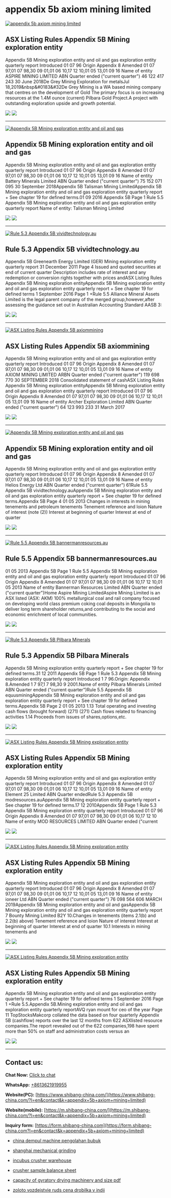 # appendix 5b axiom mining limited

<a href="https://swt.shibang-china.com/?l=en&img&k=appendix+5b+axiom+mining+limited" target="_blank">![appendix 5b axiom mining limited](http://static.shibang-china.com/all-800x300/1505.jpg)</a>

## ASX Listing Rules Appendix 5B Mining exploration entity
Appendix 5B Mining exploration entity and oil and gas exploration entity quarterly report Introduced 01 07 96 Origin Appendix 8 Amended 01 07 97,01 07 98,30 09 01,01 06 10,17 12 10,01 05 13,01 09 16 Name of entity ASPIRE MINING LIMITED ABN Quarter ended ("current quarter") 46 122 417 243 30 June 2018De Grey Mining Exploration for metalsJul 18,2019&nbsp&#0183&#32De Grey Mining is a WA based mining company that centres on the development of Gold The primary focus is on increasing resources at the 1.4M ounce (current) Pilbara Gold Project.A project with outstanding exploration upside and growth potential.


<a href="https://whatsapp.shibangsoft.com/WhatsApp.php" target="_blank" title="WhatsApp">![](http://static.shibang-china.com/icon/whatsapp.png)</a> <a href="https://swt.shibang-china.com/?l=en&icon&k=appendix+5b+axiom+mining+limited" target="_blank">![](http://static.shibang-china.com/icon/chat-en.png)</a>

---

<a href="https://swt.shibang-china.com/?l=en&img&k=appendix+5b+axiom+mining+limited" target="_blank">![Appendix 5B Mining exploration entity and oil and gas](http://static.shibang-china.com/all-800x300/1280.jpg)</a>

## Appendix 5B Mining exploration entity and oil and gas
Appendix 5B Mining exploration entity and oil and gas exploration entity quarterly report Introduced 01 07 96 Origin Appendix 8 Amended 01 07 97,01 07 98,30 09 01,01 06 10,17 12 10,01 05 13,01 09 16 Name of entity Battery Minerals Limited ABN Quarter ended ("current quarter") 75 152 071 095 30 September 2018Appendix 5B Talisman Mining LimitedAppendix 5B Mining exploration entity and oil and gas exploration entity quarterly report + See chapter 19 for defined terms.01 09 2016 Appendix 5B Page 1 Rule 5.5 Appendix 5B Mining exploration entity and oil and gas exploration entity quarterly report Name of entity: Talisman Mining Limited


<a href="https://whatsapp.shibangsoft.com/WhatsApp.php" target="_blank" title="WhatsApp">![](http://static.shibang-china.com/icon/whatsapp.png)</a> <a href="https://swt.shibang-china.com/?l=en&icon&k=appendix+5b+axiom+mining+limited" target="_blank">![](http://static.shibang-china.com/icon/chat-en.png)</a>

---

<a href="https://swt.shibang-china.com/?l=en&img&k=appendix+5b+axiom+mining+limited" target="_blank">![Rule 5.3 Appendix 5B vividtechnology.au](http://static.shibang-china.com/all-800x300/1125.jpg)</a>

## Rule 5.3 Appendix 5B vividtechnology.au
Appendix 5B Greenearth Energy Limited (GER) Mining exploration entity quarterly report 31 December 2011 Page 4 Issued and quoted securities at end of current quarter Description includes rate of interest and any redemption or conversion rights together with prices andASX Listing Rules Appendix 5B Mining exploration entityAppendix 5B Mining exploration entity and oil and gas exploration entity quarterly report + See chapter 19 for defined terms 1 September 2016 Page 1 +Rule 5.5 Alliance Mineral Assets Limited is the legal parent company of the merged group,however,after assessing the guidance set out in Australian Accounting Standard AASB 3:


<a href="https://whatsapp.shibangsoft.com/WhatsApp.php" target="_blank" title="WhatsApp">![](http://static.shibang-china.com/icon/whatsapp.png)</a> <a href="https://swt.shibang-china.com/?l=en&icon&k=appendix+5b+axiom+mining+limited" target="_blank">![](http://static.shibang-china.com/icon/chat-en.png)</a>

---

<a href="https://swt.shibang-china.com/?l=en&img&k=appendix+5b+axiom+mining+limited" target="_blank">![ASX Listing Rules Appendix 5B axiommining](http://static.shibang-china.com/all-800x300/183.jpg)</a>

## ASX Listing Rules Appendix 5B axiommining
Appendix 5B Mining exploration entity and oil and gas exploration entity quarterly report Introduced 01 07 96 Origin Appendix 8 Amended 01 07 97,01 07 98,30 09 01,01 06 10,17 12 10,01 05 13,01 09 16 Name of entity AXIOM MINING LIMITED ARBN Quarter ended ("current quarter") 119 698 770 30 SEPTEMBER 2018 Consolidated statement of cashASX Listing Rules Appendix 5B Mining exploration entityAppendix 5B Mining exploration entity and oil and gas exploration entity quarterly report Introduced 01 07 96 Origin Appendix 8 Amended 01 07 97,01 07 98,30 09 01,01 06 10,17 12 10,01 05 13,01 09 16 Name of entity Archer Exploration Limited ABN Quarter ended ("current quarter") 64 123 993 233 31 March 2017


<a href="https://whatsapp.shibangsoft.com/WhatsApp.php" target="_blank" title="WhatsApp">![](http://static.shibang-china.com/icon/whatsapp.png)</a> <a href="https://swt.shibang-china.com/?l=en&icon&k=appendix+5b+axiom+mining+limited" target="_blank">![](http://static.shibang-china.com/icon/chat-en.png)</a>

---

<a href="https://swt.shibang-china.com/?l=en&img&k=appendix+5b+axiom+mining+limited" target="_blank">![Appendix 5B Mining exploration entity and oil and gas](http://static.shibang-china.com/all-800x300/727.jpg)</a>

## Appendix 5B Mining exploration entity and oil and gas
Appendix 5B Mining exploration entity and oil and gas exploration entity quarterly report Introduced 01 07 96 Origin Appendix 8 Amended 01 07 97,01 07 98,30 09 01,01 06 10,17 12 10,01 05 13,01 09 16 Name of entity Helios Energy Ltd ABN Quarter ended ("current quarter") 61Rule 5.5 Appendix 5B vividtechnology.auAppendix 5B Mining exploration entity and oil and gas exploration entity quarterly report + See chapter 19 for defined terms.Appendix 5B Page 4 01 05 2013 Changes in interests in mining tenements and petroleum tenements Tenement reference and loion Nature of interest (note (2)) Interest at beginning of quarter Interest at end of quarter


<a href="https://whatsapp.shibangsoft.com/WhatsApp.php" target="_blank" title="WhatsApp">![](http://static.shibang-china.com/icon/whatsapp.png)</a> <a href="https://swt.shibang-china.com/?l=en&icon&k=appendix+5b+axiom+mining+limited" target="_blank">![](http://static.shibang-china.com/icon/chat-en.png)</a>

---

<a href="https://swt.shibang-china.com/?l=en&img&k=appendix+5b+axiom+mining+limited" target="_blank">![Rule 5.5 Appendix 5B bannermanresources.au](http://static.shibang-china.com/all-800x300/875.jpg)</a>

## Rule 5.5 Appendix 5B bannermanresources.au
01 05 2013 Appendix 5B Page 1 Rule 5.5 Appendix 5B Mining exploration entity and oil and gas exploration entity quarterly report Introduced 01 07 96 Origin Appendix 8 Amended 01 07 97,01 07 98,30 09 01,01 06 10,17 12 10,01 05 2013 Name of entity Bannerman Resources Limited ABN Quarter ended ("current quarter")Home Aspire Mining LimitedAspire Mining Limited is an ASX listed (ASX: AKM) 100% metallurgical coal and rail company focused on developing world class premium coking coal deposits in Mongolia to deliver long term shareholder returns,and contributing to the social and economic enrichment of local communities.


<a href="https://whatsapp.shibangsoft.com/WhatsApp.php" target="_blank" title="WhatsApp">![](http://static.shibang-china.com/icon/whatsapp.png)</a> <a href="https://swt.shibang-china.com/?l=en&icon&k=appendix+5b+axiom+mining+limited" target="_blank">![](http://static.shibang-china.com/icon/chat-en.png)</a>

---

<a href="https://swt.shibang-china.com/?l=en&img&k=appendix+5b+axiom+mining+limited" target="_blank">![Rule 5.3 Appendix 5B Pilbara Minerals](http://static.shibang-china.com/all-800x300/538.jpg)</a>

## Rule 5.3 Appendix 5B Pilbara Minerals
Appendix 5B Mining exploration entity quarterly report + See chapter 19 for defined terms.31 12 2011 Appendix 5B Page 1 Rule 5.3 Appendix 5B Mining exploration entity quarterly report Introduced 1 7 96.Origin: Appendix 8.Amended 1 7 97,1 7 98,30 9 2001.Name of entity Pilbara Minerals Limited ABN Quarter ended ("current quarter")Rule 5.5 Appendix 5B equusminingAppendix 5B Mining exploration entity and oil and gas exploration entity quarterly report + See chapter 19 for defined terms.Appendix 5B Page 2 01 05 2013 1.13 Total operating and investing cash flows (brought forward) (271) (271) Cash flows related to financing activities 1.14 Proceeds from issues of shares,options,etc.


<a href="https://whatsapp.shibangsoft.com/WhatsApp.php" target="_blank" title="WhatsApp">![](http://static.shibang-china.com/icon/whatsapp.png)</a> <a href="https://swt.shibang-china.com/?l=en&icon&k=appendix+5b+axiom+mining+limited" target="_blank">![](http://static.shibang-china.com/icon/chat-en.png)</a>

---

<a href="https://swt.shibang-china.com/?l=en&img&k=appendix+5b+axiom+mining+limited" target="_blank">![ASX Listing Rules Appendix 5B Mining exploration entity](http://static.shibang-china.com/all-800x300/23.jpg)</a>

## ASX Listing Rules Appendix 5B Mining exploration entity
Appendix 5B Mining exploration entity and oil and gas exploration entity quarterly report Introduced 01 07 96 Origin Appendix 8 Amended 01 07 97,01 07 98,30 09 01,01 06 10,17 12 10,01 05 13,01 09 16 Name of entity Element 25 Limited ABN Quarter endedRule 5.3 Appendix 5B modresources.auAppendix 5B Mining exploration entity quarterly report + See chapter 19 for defined terms.17 12 2010Appendix 5B Page 1 Rule 5.3 Appendix 5B Mining exploration entity quarterly report Introduced 01 07 96 Origin Appendix 8 Amended 01 07 97,01 07 98,30 09 01,01 06 10,17 12 10 Name of entity MOD RESOURCES LIMITED ABN Quarter ended ("current


<a href="https://whatsapp.shibangsoft.com/WhatsApp.php" target="_blank" title="WhatsApp">![](http://static.shibang-china.com/icon/whatsapp.png)</a> <a href="https://swt.shibang-china.com/?l=en&icon&k=appendix+5b+axiom+mining+limited" target="_blank">![](http://static.shibang-china.com/icon/chat-en.png)</a>

---

<a href="https://swt.shibang-china.com/?l=en&img&k=appendix+5b+axiom+mining+limited" target="_blank">![ASX Listing Rules Appendix 5B Mining exploration entity](http://static.shibang-china.com/all-800x300/129.jpg)</a>

## ASX Listing Rules Appendix 5B Mining exploration entity
Appendix 5B Mining exploration entity and oil and gas exploration entity quarterly report Introduced 01 07 96 Origin Appendix 8 Amended 01 07 97,01 07 98,30 09 01,01 06 10,17 12 10,01 05 13,01 09 16 Name of entity ioneer Ltd ABN Quarter ended ("current quarter") 76 098 564 606 MARCH 2019Appendix 5B Mining exploration entity and oil and gasAppendix 5B Mining exploration entity and oil and gas exploration entity quarterly report 7 Bounty Mining Limited B2Y 10.Changes in tenements (items 2.1(b) and 2.2(b) above) Tenement reference and loion Nature of interest Interest at beginning of quarter Interest at end of quarter 10.1 Interests in mining tenements and


<a href="https://whatsapp.shibangsoft.com/WhatsApp.php" target="_blank" title="WhatsApp">![](http://static.shibang-china.com/icon/whatsapp.png)</a> <a href="https://swt.shibang-china.com/?l=en&icon&k=appendix+5b+axiom+mining+limited" target="_blank">![](http://static.shibang-china.com/icon/chat-en.png)</a>

---

<a href="https://swt.shibang-china.com/?l=en&img&k=appendix+5b+axiom+mining+limited" target="_blank">![ASX Listing Rules Appendix 5B Mining exploration entity](http://static.shibang-china.com/all-800x300/1290.jpg)</a>

## ASX Listing Rules Appendix 5B Mining exploration entity
Appendix 5B Mining exploration entity and oil and gas exploration entity quarterly report + See chapter 19 for defined terms 1 September 2016 Page 1 +Rule 5.5.Appendix 5B.Mining exploration entity and oil and gas exploration entity quarterly reportAVQ ryan mount for ceo of the year Page 11 TopStocksMakcorp collated the data based on four quarterly Appendix 5B (cashflow) reports over the last 12 months from 622 ASXlisted resource companies.The report revealed out of the 622 companies,198 have spent more than 50% on staff and administration costs versus an


<a href="https://whatsapp.shibangsoft.com/WhatsApp.php" target="_blank" title="WhatsApp">![](http://static.shibang-china.com/icon/whatsapp.png)</a> <a href="https://swt.shibang-china.com/?l=en&icon&k=appendix+5b+axiom+mining+limited" target="_blank">![](http://static.shibang-china.com/icon/chat-en.png)</a>

---
## Contact us:

**Chat Now:** [Click to chat](https://swt.shibang-china.com?l=en&contact&k=appendix+5b+axiom+mining+limited)

**WhatsApp:**  [+8613621919955](https://whatsapp.shibangsoft.com/WhatsApp.php)

**Website(PC):** [https://www.shibang-china.com/](https://www.shibang-china.com/?l=en&contact&k=appendix+5b+axiom+mining+limited)

**Website(mobile):** [https://m.shibang-china.com/](https://m.shibang-china.com/?l=en&contact&k=appendix+5b+axiom+mining+limited)

**Inquiry form:** [https://form.shibang-china.com](https://form.shibang-china.com?l=en&contact&k=appendix+5b+axiom+mining+limited)

* [china dempul machine pengolahan bubuk](../116/china%20dempul%20machine%20pengolahan%20bubuk.md)

* [shanghai mechanical grinding](../122/shanghai%20mechanical%20grinding.md)

* [incubus crusher warehouse](../122/incubus%20crusher%20warehouse.md)

* [crusher sample balance sheet](../122/crusher%20sample%20balance%20sheet.md)

* [capacity of gyratory drying machinery and size pdf](../125/capacity%20of%20gyratory%20drying%20machinery%20and%20size%20pdf.md)

* [zoloto vozdejstvie ruds cena drobilka v indii](../115/zoloto%20vozdejstvie%20ruds%20cena%20drobilka%20v%20indii.md)